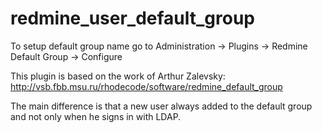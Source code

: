 # redmine_user_default_group

To setup default group name go to Administration -> Plugins -> Redmine Default Group -> Configure

This plugin is based on the work of Arthur Zalevsky:
http://vsb.fbb.msu.ru/rhodecode/software/redmine_default_group

The main difference is that a new user always added to the default group and not only when
he signs in with LDAP.
